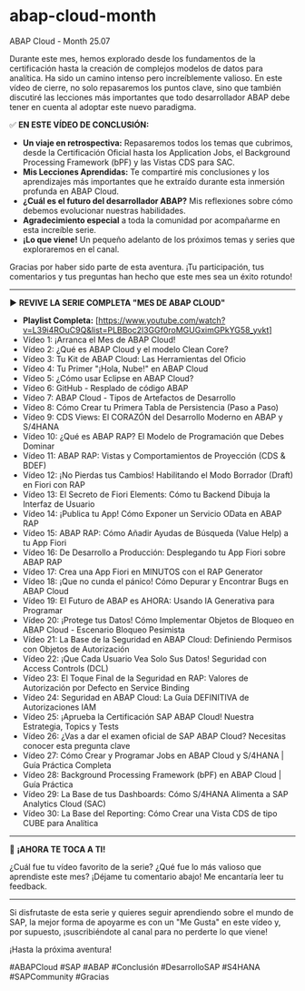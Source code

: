 # abap-cloud-month
ABAP Cloud - Month 25.07

Durante este mes, hemos explorado desde los fundamentos de la certificación hasta la creación de complejos modelos de datos para analítica. Ha sido un camino intenso pero increíblemente valioso. En este vídeo de cierre, no solo repasaremos los puntos clave, sino que también discutiré las lecciones más importantes que todo desarrollador ABAP debe tener en cuenta al adoptar este nuevo paradigma.

✅ **EN ESTE VÍDEO DE CONCLUSIÓN:**
* **Un viaje en retrospectiva:** Repasaremos todos los temas que cubrimos, desde la Certificación Oficial hasta los Application Jobs, el Background Processing Framework (bPF) y las Vistas CDS para SAC.
* **Mis Lecciones Aprendidas:** Te compartiré mis conclusiones y los aprendizajes más importantes que he extraído durante esta inmersión profunda en ABAP Cloud.
* **¿Cuál es el futuro del desarrollador ABAP?** Mis reflexiones sobre cómo debemos evolucionar nuestras habilidades.
* **Agradecimiento especial** a toda la comunidad por acompañarme en esta increíble serie.
* **¡Lo que viene!** Un pequeño adelanto de los próximos temas y series que exploraremos en el canal.

Gracias por haber sido parte de esta aventura. ¡Tu participación, tus comentarios y tus preguntas han hecho que este mes sea un éxito rotundo!

---

▶️ **REVIVE LA SERIE COMPLETA "MES DE ABAP CLOUD"**

* **Playlist Completa:** [https://www.youtube.com/watch?v=L39i4ROuC9Q&list=PLBBoc2l3GGf0roMGUGximGPkYG58_yvkt]
* Vídeo 1: ¡Arranca el Mes de ABAP Cloud!
* Vídeo 2: ¿Qué es ABAP Cloud y el modelo Clean Core?
* Vídeo 3: Tu Kit de ABAP Cloud: Las Herramientas del Oficio
* Vídeo 4: Tu Primer "¡Hola, Nube!" en ABAP Cloud
* Vídeo 5: ¿Cómo usar Eclipse en ABAP Cloud?
* Vídeo 6:  GitHub - Resplado de código ABAP
* Vídeo 7: ABAP Cloud - Tipos de Artefactos de Desarrollo
* Vídeo 8: Cómo Crear tu Primera Tabla de Persistencia (Paso a Paso)
* Vídeo 9: CDS Views: El CORAZÓN del Desarrollo Moderno en ABAP y S/4HANA
* Vídeo 10: ¿Qué es ABAP RAP? El Modelo de Programación que Debes Dominar
* Vídeo 11: ABAP RAP: Vistas y Comportamientos de Proyección (CDS & BDEF)
* Vídeo 12: ¡No Pierdas tus Cambios! Habilitando el Modo Borrador (Draft) en Fiori con RAP
* Vídeo 13: El Secreto de Fiori Elements: Cómo tu Backend Dibuja la Interfaz de Usuario
* Vídeo 14: ¡Publica tu App! Cómo Exponer un Servicio OData en ABAP RAP
* Vídeo 15: ABAP RAP: Cómo Añadir Ayudas de Búsqueda (Value Help) a tu App Fiori
* Vídeo 16: De Desarrollo a Producción: Desplegando tu App Fiori sobre ABAP RAP
* Vídeo 17: Crea una App Fiori en MINUTOS con el RAP Generator
* Vídeo 18: ¡Que no cunda el pánico! Cómo Depurar y Encontrar Bugs en ABAP Cloud
* Vídeo 19: El Futuro de ABAP es AHORA: Usando IA Generativa para Programar
* Vídeo 20: ¡Protege tus Datos! Cómo Implementar Objetos de Bloqueo en ABAP Cloud - Escenario Bloqueo Pesimista
* Vídeo 21:  La Base de la Seguridad en ABAP Cloud: Definiendo Permisos con Objetos de Autorización
* Vídeo 22: ¡Que Cada Usuario Vea Solo Sus Datos! Seguridad con Access Controls (DCL)
* Vídeo 23: El Toque Final de la Seguridad en RAP: Valores de Autorización por Defecto en Service Binding
* Vídeo 24: Seguridad en ABAP Cloud: La Guía DEFINITIVA de Autorizaciones IAM
* Vídeo 25: ¡Aprueba la Certificación SAP ABAP Cloud! Nuestra Estrategia, Topics y Tests
* Vídeo 26: ¿Vas a dar el examen oficial de SAP ABAP Cloud? Necesitas conocer esta pregunta clave
* Vídeo 27: Cómo Crear y Programar Jobs en ABAP Cloud y S/4HANA | Guía Práctica Completa
* Vídeo 28: Background Processing Framework (bPF) en ABAP Cloud | Guía Práctica
* Vídeo 29: La Base de tus Dashboards: Cómo S/4HANA Alimenta a SAP Analytics Cloud (SAC)
* Vídeo 30: La Base del Reporting: Cómo Crear una Vista CDS de tipo CUBE para Analítica

 
---

💬 **¡AHORA TE TOCA A TI!**

¿Cuál fue tu vídeo favorito de la serie? ¿Qué fue lo más valioso que aprendiste este mes? ¡Déjame tu comentario abajo! Me encantaría leer tu feedback.

---

Si disfrutaste de esta serie y quieres seguir aprendiendo sobre el mundo de SAP, la mejor forma de apoyarme es con un "Me Gusta" en este vídeo y, por supuesto, ¡suscribiéndote al canal para no perderte lo que viene!

¡Hasta la próxima aventura!

#ABAPCloud #SAP #ABAP #Conclusión #DesarrolloSAP #S4HANA #SAPCommunity #Gracias
